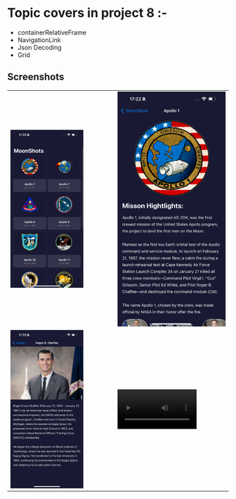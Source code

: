 # Topic covers in project 8 :-

- containerRelativeFrame
- NavigationLink
- Json Decoding
- Grid

## Screenshots
<table align="center">
  <tr>
    <td><img src="ScreenShots/IMG_2900.PNG" width="300"></td>
    <td style="width: 50px;"></td>
    <td><img src="ScreenShots/IMG_2901.PNG" width="300"></td>
  </tr>
   <tr>
    <td><img src="ScreenShots/IMG_2902.PNG" width="300"></td>
    <td style="width: 50px;"></td>
     <td><video src='ScreenRecording_12-30-2024 17-23-09_1.MP4' width=180/></td>
     
  </tr>
  
</table>
